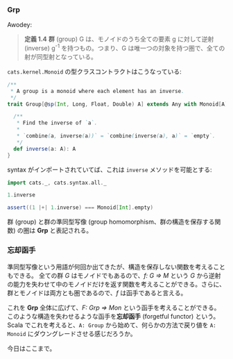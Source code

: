 
### Grp

Awodey:

> **定義 1.4** **群** (group) G は、モノイドのうち全ての要素 g に対して逆射 (inverse) g<sup>-1</sup> を持つもの。つまり、G は唯一つの対象を持つ圏で、全ての射が同型射となっている。

`cats.kernel.Monoid` の型クラスコントラクトはこうなっている:

```scala
/**
 * A group is a monoid where each element has an inverse.
 */
trait Group[@sp(Int, Long, Float, Double) A] extends Any with Monoid[A] {

  /**
   * Find the inverse of `a`.
   *
   * `combine(a, inverse(a))` = `combine(inverse(a), a)` = `empty`.
   */
  def inverse(a: A): A
}
```

syntax がインポートされていてば、これは `inverse` メソッドを可能とする:

```scala mdoc
import cats._, cats.syntax.all._

1.inverse

assert((1 |+| 1.inverse) === Monoid[Int].empty)
```

群 (group) と群の準同型写像 (group homomorphism、群の構造を保存する関数) の圏は **Grp** と表記される。

### 忘却函手

準同型写像という用語が何回か出てきたが、構造を保存しない関数を考えることもできる。
全ての群 *G* はモノイドでもあるので、*f: G => M* という *G* から逆射の能力を失わせて中のモノイドだけを返す関数を考えることができる。さらに、群とモノイドは両方とも圏であるので、*f* は函手であると言える。

これを **Grp** 全体に広げて、*F: Grp => Mon* という函手を考えることができる。このような構造を失わせるような函手を**忘却函手** (forgetful functor) という。Scala でこれを考えると、`A: Group` から始めて、何らかの方法で戻り値を `A: Monoid` にダウングレードさせる感じだろうか。

今日はここまで。
